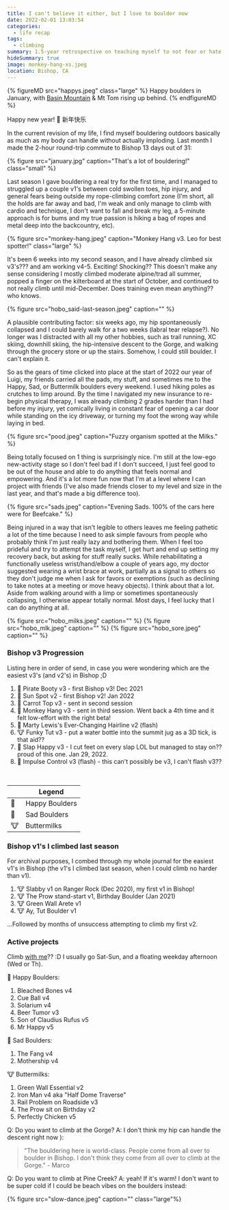 ```yaml
---
title: I can't believe it either, but I love to boulder now
date: 2022-02-01 13:03:54
categories:
  - life recap
tags:
  - climbing
summary: 1.5-year retrospective on teaching myself to not fear or hate bouldering.
hideSummary: true
image: monkey-hang-xs.jpeg
location: Bishop, CA
---
```


{% figureMD src="happys.jpeg" class="large" %}
Happy boulders in January, with [Basin Mountain](/blog/basin-mountain/) & Mt Tom rising up behind.
{% endfigureMD %}

Happy new year! 🐯 新年快乐

In the current revision of my life, I find myself bouldering outdoors basically as much as my body can handle without actually imploding. Last month I made the 2-hour round-trip commute to Bishop 13 days out of 31:

{% figure src="january.jpg" caption="That's a lot of bouldering!" class="small" %}

Last season I gave bouldering a real try for the first time, and I managed to struggled up a couple v1's between cold swollen toes, hip injury, and general fears being outside my rope-climbing comfort zone (I'm short, all the holds are far away and bad, I'm weak and only manage to climb with cardio and technique, I don't want to fall and break my leg, a 5-minute approach is for bums and my true passion is hiking a bag of ropes and metal deep into the backcountry, etc).

{% figure src="monkey-hang.jpeg" caption="Monkey Hang v3. Leo for best spotter!" class="large" %}

It's been 6 weeks into my second season, and I have already climbed six v3's??? and am working v4-5. Exciting! Shocking?? This doesn't make any sense considering I mostly climbed moderate alpine/trad all summer, popped a finger on the kilterboard at the start of October, and continued to not really climb until mid-December. Does training even mean anything?? who knows.

{% figure src="hobo_said-last-season.jpeg" caption="" %}

A plausible contributing factor: six weeks ago, my hip spontaneously collapsed and I could barely walk for a two weeks (labral tear relapse?). No longer was I distracted with all my other hobbies, such as trail running, XC skiing, downhill skiing, the hip-intensive descent to the Gorge, and walking through the grocery store or up the stairs. Somehow, I could still boulder. I can't explain it.

So as the gears of time clicked into place at the start of 2022 our year of Luigi, my friends carried all the pads, my stuff, and sometimes me to the Happy, Sad, or Buttermilk boulders every weekend. I used hiking poles as crutches to limp around. By the time I navigated my new insurance to re-begin physical therapy, I was already climbing 2 grades harder than I had before my injury, yet comically living in constant fear of opening a car door while standing on the icy driveway, or turning my foot the wrong way while laying in bed.

{% figure src="pood.jpeg" caption="Fuzzy organism spotted at the Milks." %}

Being totally focused on 1 thing is surprisingly nice. I'm still at the low-ego new-activity stage so I don't feel bad if I don't succeed, I just feel good to be out of the house and able to do anything that feels normal and empowering. And it's a lot more fun now that I'm at a level where I can project with friends (I've also made friends closer to my level and size in the last year, and that's made a big difference too).

{% figure src="sads.jpeg" caption="Evening Sads. 100% of the cars here were for Beefcake." %}

Being injured in a way that isn't legible to others leaves me feeling pathetic a lot of the time because I need to ask simple favours from people who probably think I'm just really lazy and bothering them. When I feel too prideful and try to attempt the task myself, I get hurt and end up setting my recovery back, but asking for stuff really sucks. While rehabilitating a functionally useless wrist/hand/elbow a couple of years ago, my doctor suggested wearing a wrist brace at work, partially as a signal to others so they don't judge me when I ask for favors or exemptions (such as declining to take notes at a meeting or move heavy objects). I think about that a lot. Aside from walking around with a limp or sometimes spontaneously collapsing, I otherwise appear totally normal. Most days, I feel lucky that I can do anything at all.

{% figure src="hobo_milks.jpeg" caption="" %}
{% figure src="hobo_mlk.jpeg" caption="" %}
{% figure src="hobo_sore.jpeg" caption="" %}

### Bishop v3 Progression

Listing here in order of send, in case you were wondering which are the easiest v3's (and v2's) in Bishop ;D

1. 🥰 Pirate Booty v3 - first Bishop v3! Dec 2021
2. 🥲 Sun Spot v2 - first Bishop v2! Jan 2022
3. 🥰 Carrot Top v3 - sent in second session
4. 🥰 Monkey Hang v3 - sent in third session. Went back a 4th time and it felt low-effort with the right beta!
5. 🥰 Marty Lewis's Ever-Changing Hairline v2 (flash)
6. 🐮 Funky Tut v3 - put a water bottle into the summit jug as a 3D tick, is that aid??
7. 🥰 Slap Happy v3 - I cut feet on every slap LOL but managed to stay on?? proud of this one. Jan 29, 2022.
8. 🥰 Impulse Control v3 (flash) - this can't possibly be v3, I can't flash v3??

<br>

|     | Legend         |
| --- | -------------- |
| 🥰  | Happy Boulders |
| 🥲   | Sad Boulders   |
| 🐮  | Buttermilks    |

### Bishop v1's I climbed last season

For archival purposes, I combed through my whole journal for the easiest v1's in Bishop (the v1's I climbed last season, when I could climb no harder than v1).

1. 🐮 Slabby v1 on Ranger Rock (Dec 2020), my first v1 in Bishop!
2. 🐮 The Prow stand-start v1, Birthday Boulder (Jan 2021)
3. 🐮 Green Wall Arete v1
4. 🐮 Ay, Tut Boulder v1

...Followed by months of unsuccess attempting to climb my first v2.

### Active projects

Climb [with me](/#contact/)?? :D I usually go Sat-Sun, and a floating weekday afternoon (Wed or Th).

🥰 Happy Boulders:

1. Bleached Bones v4
2. Cue Ball v4
3. Solarium v4
4. Beer Tumor v3
5. Son of Claudius Rufus v5
6. Mr Happy v5

🥲 Sad Boulders:

1. The Fang v4
2. Mothership v4

🐮 Buttermilks:

1. Green Wall Essential v2
2. Iron Man v4 aka "Half Dome Traverse"
3. Rail Problem on Roadside v3
4. The Prow sit on Birthday v2
5. Perfectly Chicken v5

Q: Do you want to climb at the Gorge?
A: I don't think my hip can handle the descent right now ):

> "The bouldering here is world-class. People come from all over to boulder in Bishop. I don't think they come from all over to climb at the Gorge." - Marco

Q: Do you want to climb at Pine Creek?
A: yeah! If it's warm! I don't want to be super cold if I could be beach vibes on the boulders instead:

{% figure src="slow-dance.jpeg" caption=""  class="large"%}
